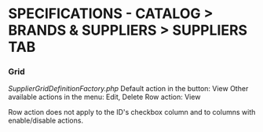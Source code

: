 # SPECIFICATIONS - CATALOG > BRANDS & SUPPLIERS > SUPPLIERS TAB

### Grid
_SupplierGridDefinitionFactory.php_
Default action in the button: View
Other available actions in the menu: Edit, Delete
Row action: View

Row action does not apply to the ID's checkbox column and to columns with enable/disable actions.
